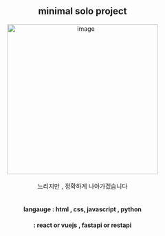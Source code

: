 <div align=center> <h2> minimal solo project </h2></div

<br>


<div align = center><img width="350" alt="image" src="https://user-images.githubusercontent.com/121990539/216238146-db3066b6-3bea-4a13-90f2-bb4d47b39ac3.png">
 </div>


<br>

<div align = center> 느리지만 , 정확하게 나아가겠습니다 </div>

<br>


<div align = center> <h4> langauge : html , css, javascript , python </h4> </div>
<div align = center> <h4>  : react or vuejs , fastapi  or restapi </h4>  </div>

